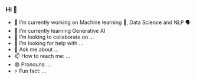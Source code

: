 ### Hi 👋

- 🔭 I’m currently working on Machine learning 🤖, Data Science and NLP 🗣️ 
- 🌱 I’m currently learning Generative AI 
- 👯 I’m looking to collaborate on ...
- 🤔 I’m looking for help with ...
- 💬 Ask me about ...
- 📫 How to reach me: ...
- 😄 Pronouns: ...
- ⚡ Fun fact: ...

